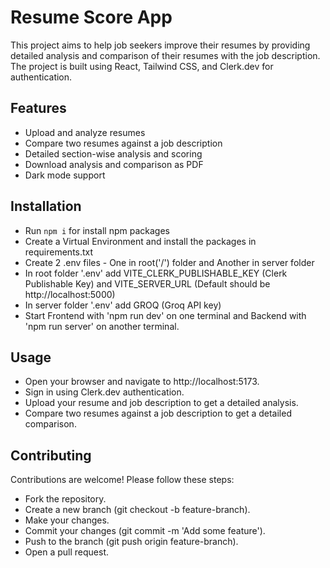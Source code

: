 # Resume Score App

This project aims to help job seekers improve their resumes by providing detailed analysis and comparison of their resumes with the job description. The project is built using React, Tailwind CSS, and Clerk.dev for authentication.

## Features

- Upload and analyze resumes
- Compare two resumes against a job description
- Detailed section-wise analysis and scoring
- Download analysis and comparison as PDF
- Dark mode support

## Installation

- Run `npm i` for install npm packages
- Create a Virtual Environment and install the packages in requirements.txt
- Create 2 .env files - One in root('/') folder and Another in server folder
- In root folder '.env' add VITE_CLERK_PUBLISHABLE_KEY (Clerk Publishable Key) and VITE_SERVER_URL (Default should be http://localhost:5000)
- In server folder '.env' add GROQ (Groq API key)
- Start Frontend with 'npm run dev' on one terminal and Backend with 'npm run server' on another terminal.

## Usage

- Open your browser and navigate to http://localhost:5173.
- Sign in using Clerk.dev authentication.
- Upload your resume and job description to get a detailed analysis.
- Compare two resumes against a job description to get a detailed comparison.

## Contributing

Contributions are welcome! Please follow these steps:

- Fork the repository.
- Create a new branch (git checkout -b feature-branch).
- Make your changes.
- Commit your changes (git commit -m 'Add some feature').
- Push to the branch (git push origin feature-branch).
- Open a pull request.
